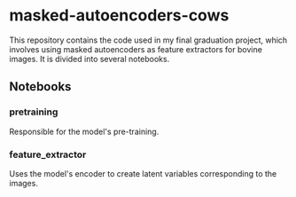 # masked-autoencoders-cows

This repository contains the code used in my final graduation project, which involves using masked autoencoders as feature extractors for bovine images. It is divided into several notebooks.

## Notebooks

### pretraining
Responsible for the model's pre-training.

### feature_extractor
Uses the model's encoder to create latent variables corresponding to the images.